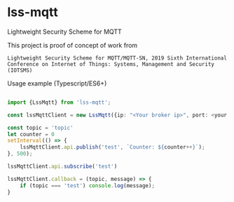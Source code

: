 # lss-mqtt
Lightweight Security Scheme for MQTT


This project is proof of concept of work from 

`Lightweight Security Scheme for MQTT/MQTT-SN,
2019 Sixth International Conference on Internet of Things: Systems, Management and Security (IOTSMS)`

Usage example (Typescript/ES6+)
```typescript

import {LssMqtt} from 'lss-mqtt';

const lssMqttClient = new LssMqtt({ip: "<Your broker ip>", port: <your broker port>, key: "<your private key>"})

const topic = 'topic'
let counter = 0
setInterval(() => {
    lssMqttClient.api.publish('test', `Counter: ${counter++}`);
}, 500);

lssMqttClient.api.subscribe('test')

lssMqttClient.callback = (topic, message) => {
    if (topic === 'test') console.log(message);
}
```
